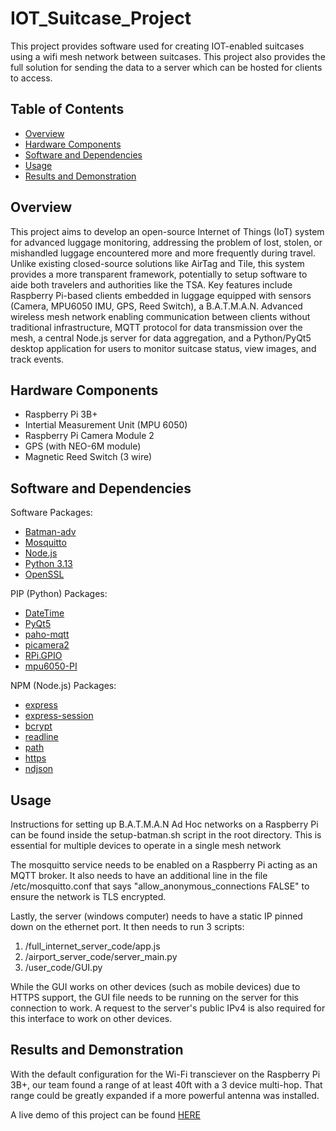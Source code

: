 # IOT_Suitcase_Project

This project provides software used for creating IOT-enabled suitcases using a wifi mesh network between suitcases.  This project also provides the full solution for sending the data to a server which can be hosted for clients to access. 


## Table of Contents

- [Overview](#overview)  
- [Hardware Components](#hardware-components)  
- [Software and Dependencies](#software-and-dependencies)  
- [Usage](#usage)  
- [Results and Demonstration](#results-and-demonstration)  


## Overview

This project aims to develop an open-source Internet of Things (IoT) system for advanced luggage monitoring, addressing the problem of lost, stolen, or mishandled luggage encountered more and more frequently during travel. Unlike existing closed-source solutions like AirTag and Tile, this system provides a more transparent framework, potentially to setup software to aide both travelers and authorities like the TSA. Key features include Raspberry Pi-based clients embedded in luggage equipped with sensors (Camera, MPU6050 IMU, GPS, Reed Switch), a B.A.T.M.A.N. Advanced wireless mesh network enabling communication between clients without traditional infrastructure, MQTT protocol for data transmission over the mesh, a central Node.js server for data aggregation, and a Python/PyQt5 desktop application for users to monitor suitcase status, view images, and track events. 

## Hardware Components

- Raspberry Pi 3B+
- Intertial Measurement Unit (MPU 6050)
- Raspberry Pi Camera Module 2
- GPS (with NEO-6M module)
- Magnetic Reed Switch (3 wire)


## Software and Dependencies
 Software Packages:
- [Batman-adv](https://git.open-mesh.org/batman-adv.git)
- [Mosquitto](https://mosquitto.org/)
- [Node.js](https://github.com/nodejs/node)
- [Python 3.13](https://www.python.org/downloads/release/python-3133/)
- [OpenSSL](https://github.com/openssl/openssl)

PIP (Python) Packages:
- [DateTime](https://pypi.org/project/DateTime/)
- [PyQt5](https://pypi.org/project/PyQt5/)
- [paho-mqtt](https://pypi.org/project/paho-mqtt/)
- [picamera2](https://pypi.org/project/picamera2/)
- [RPi.GPIO](https://pypi.org/project/RPi.GPIO/)
- [mpu6050-PI](https://pypi.org/project/mpu6050-PI/)

NPM (Node.js) Packages:
- [express](https://www.npmjs.com/package/express)
- [express-session](https://www.npmjs.com/package/express-session)
- [bcrypt](https://www.npmjs.com/package/bcrypt)
- [readline](https://www.npmjs.com/package/readline)
- [path](https://www.npmjs.com/package/path)
- [https](https://www.npmjs.com/package/https)
- [ndjson](https://www.npmjs.com/package/ndjson)


## Usage

Instructions for setting up B.A.T.M.A.N Ad Hoc networks on a Raspberry Pi can be found inside the setup-batman.sh script in the root directory. This is essential for multiple devices to operate in a single mesh network

The mosquitto service needs to be enabled on a Raspberry Pi acting as an MQTT broker. It also needs to have an additional line in the file /etc/mosquitto.conf that says "allow_anonymous_connections FALSE" to ensure the network is TLS encrypted.

Lastly, the server (windows computer) needs to have a static IP pinned down on the ethernet port. It then needs to run 3 scripts:
1. /full_internet_server_code/app.js
2. /airport_server_code/server_main.py
3. /user_code/GUI.py

While the GUI works on other devices (such as mobile devices) due to HTTPS support, the GUI file needs to be running on the server for this connection to work. A request to the server's public IPv4 is also required for this interface to work on other devices.

## Results and Demonstration

With the default configuration for the Wi-Fi transciever on the Raspberry Pi 3B+, our team found a range of at least 40ft with a 3 device multi-hop. That range could be greatly expanded if a more powerful antenna was installed.

A live demo of this project can be found [HERE](https://youtu.be/4kCJANxVGjQ)
